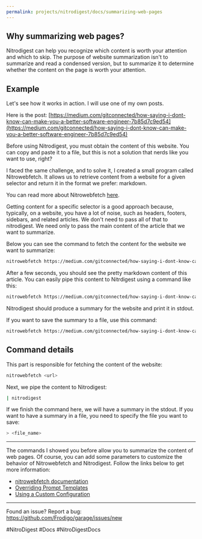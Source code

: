 ```yaml
---
permalink: projects/nitrodigest/docs/summarizing-web-pages
---
```


## Why summarizing web pages?

Nitrodigest can help you recognize which content is worth your attention and which to skip. The purpose of website summarization isn't to summarize and read a condensed version, but to summarize it to determine whether the content on the page is worth your attention.

## Example

Let's see how it works in action. I will use one of my own posts.

Here is the post: [https://medium.com/gitconnected/how-saying-i-dont-know-can-make-you-a-better-software-engineer-7b85d7c9ed54](https://medium.com/gitconnected/how-saying-i-dont-know-can-make-you-a-better-software-engineer-7b85d7c9ed54)

Before using Nitrodigest, you must obtain the content of this website. You can copy and paste it to a file, but this is not a solution that nerds like you want to use, right?

I faced the same challenge, and to solve it, I created a small program called Nitrowebfetch. It allows us to retrieve content from a website for a given selector and return it in the format we prefer: markdown.

You can read more about Nitrowebfetch [here](https://pypi.org/project/nitrowebfetch-cli/).

Getting content for a specific selector is a good approach because, typically, on a website, you have a lot of noise, such as headers, footers, sidebars, and related articles. We don't need to pass all of that to nitrodigest. We need only to pass the main content of the article that we want to summarize.

Below you can see the command to fetch the content for the website we want to summarize:

```bash
nitrowebfetch https://medium.com/gitconnected/how-saying-i-dont-know-can-make-you-a-better-software-engineer-7b85d7c9ed54
```

After a few seconds, you should see the pretty markdown content of this article. You can easily pipe this content to Nitrdigest using a command like this:

```bash
nitrowebfetch https://medium.com/gitconnected/how-saying-i-dont-know-can-make-you-a-better-software-engineer-7b85d7c9ed54 | nitrodigest
```

Nitrodigest should produce a summary for the website and print it in stdout.

If you want to save the summary to a file, use this command:

```bash
nitrowebfetch https://medium.com/gitconnected/how-saying-i-dont-know-can-make-you-a-better-software-engineer-7b85d7c9ed54 | nitrodigest > summary.md
```

## Command details

This part is responsible for fetching the content of the website:

``` bash
nitrowebfetch <url>
```

Next, we pipe the content to Nitrodigest:

```bash
| nitrodigest
```

If we finish the command here, we will have a summary in the stdout. If you want to have a summary in a file, you need to specify the file you want to save:

```bash
> <file_name>
```

---

The commands I showed you before allow you to summarize the content of web pages. Of course, you can add some parameters to customize the behavior of Nitrowebfetch and Nitrodigest. Follow the links below to get more information:

- [nitrowebfetch documentation](https://frodigo.com/Projects/Nitrowebfetch/README)
- [Overriding Prompt Templates](Overriding%20Prompt%20Templates.md)
- [Using a Custom Configuration](Using%20a%20Custom%20Configuration.md)

---

Found an issue? Report a bug: <https://github.com/Frodigo/garage/issues/new>

#NitroDigest #Docs #NitroDigestDocs
